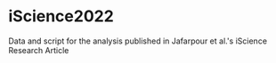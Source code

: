 # iScience2022
Data and script for the analysis published in Jafarpour et al.'s iScience Research Article 
